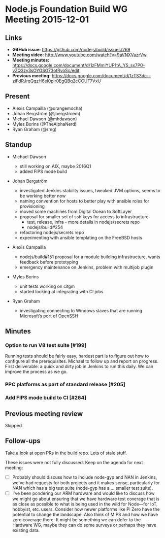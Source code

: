 # Node.js Foundation Build WG Meeting 2015-12-01

## Links

* **GitHub issue:** https://github.com/nodejs/build/issues/269
* **Meeting video:** http://www.youtube.com/watch?v=9aVNXVazrVw
* **Meeting minutes:** https://docs.google.com/document/d/1zFMmIYUP1tA_YS_sx7P0-vZQ3zy3sOYGSG73otRvoSc/edit
* **Previous meeting:** https://docs.google.com/document/d/1zTS3dc--ziFdRJrqQqzH6el0pir0EgQBq2cCCUT7VxU

## Present

* Alexis Campailla (@orangemocha)
* Johan Bergström (@jbergstroem)
* Michael Dawson (@mhdawson)
* Myles Borins (@TheAlphaNerd)
* Ryan Graham (@rmg)

## Standup

* Michael Dawson
  * still working on AIX, maybe 2016Q1
  * added FIPS mode build

* Johan Bergström
  * investigated Jenkins stability issues, tweaked JVM options, seems to be
    working better now
  * naming convention for hosts to better play with ansible roles for
    provisioning
  * moved some machines from Digital Ocean to SoftLayer
  * proposal for smaller set of ssh keys for access to infrastructure
    * test, release, infra - more details in nodejs/secrets repo
    * nodejs/build#254
  * refactoring nodejs/secrets repo
  * experimenting with ansible templating on the FreeBSD hosts

* Alexis Campailla
  * nodejs/build#151 proposal for a module building infrastructure, wants
    feedback before prototyping
  * emergency maintenance on Jenkins, problem with multijob plugin

* Myles Borins
  * unit tests working on citgm
  * started looking at integrating with CI jobs

* Ryan Graham
  * investigating connecting to Windows slaves that are running Microsoft’s port
    of OpenSSH

## Minutes

### Option to run V8 test suite \[#199]

Running tests should be fairly easy, hardest part is to figure out how to
configure all the prerequisites. Michael to follow up and report on progress.
First deliverable: a quick and dirty job in Jenkins to run this daily. We can
improve the process as we go.

### PPC platforms as part of standard release \[#205]


### Add FIPS mode build to CI \[#264]


## Previous meeting review

Skipped


## Follow-ups

Take a look at open PRs in the build repo. Lots of stale stuff.

These issues were not fully discussed. Keep on the agenda for next meeting:

* [ ] Probably should discuss how to include node-gyp and NAN in Jenkins, we've had
  requests for both projects and it makes sense, particularly for NAN which has
  a big test suite (node-gyp has a ... smaller test suite).
* [ ] I've been pondering our ARM hardware and would like to discuss how we might go
  about ensuring that we have hardware test coverage that is as close as
  possible to what is being used in the wild for Node—for IoT, hobbyist, etc.
  users. Consider how newer platforms like Pi Zero have the potential to change
  the landscape. Also think of MIPS and how we have zero coverage there. It
  might be something we can defer to the Hardware WG, maybe they can do some
  surveys or perhaps they have existing data.
